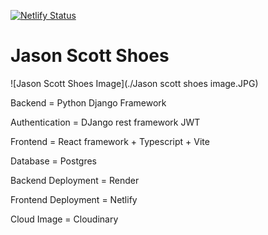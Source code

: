 [![Netlify Status](https://api.netlify.com/api/v1/badges/ce6f62f0-983a-4ed1-b1ca-9b9485f6f5c8/deploy-status)](https://app.netlify.com/sites/jscottshoes/deploys)
<h1>Jason Scott Shoes</h1>

![Jason Scott Shoes Image](./Jason scott shoes image.JPG)

<p>Backend = Python Django Framework</p>
<p>Authentication = DJango rest framework JWT</p>
<p>Frontend = React framework + Typescript + Vite</p>
<p>Database = Postgres</p>
<p>Backend Deployment = Render</p>
<p>Frontend Deployment = Netlify</p>
<p>Cloud Image = Cloudinary</p>
